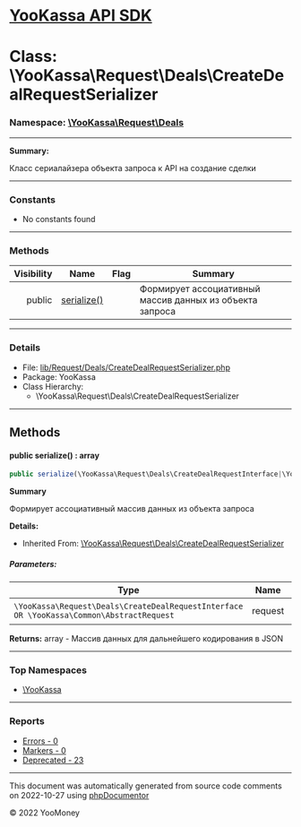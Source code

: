 # [YooKassa API SDK](../home.md)

# Class: \YooKassa\Request\Deals\CreateDealRequestSerializer
### Namespace: [\YooKassa\Request\Deals](../namespaces/yookassa-request-deals.md)
---
**Summary:**

Класс сериалайзера объекта запроса к API на создание сделки


---
### Constants
* No constants found

---
### Methods
| Visibility | Name | Flag | Summary |
| ----------:| ---- | ---- | ------- |
| public | [serialize()](../classes/YooKassa-Request-Deals-CreateDealRequestSerializer.md#method_serialize) |  | Формирует ассоциативный массив данных из объекта запроса |

---
### Details
* File: [lib/Request/Deals/CreateDealRequestSerializer.php](../../lib/Request/Deals/CreateDealRequestSerializer.php)
* Package: YooKassa
* Class Hierarchy:
  * \YooKassa\Request\Deals\CreateDealRequestSerializer

---
## Methods
<a name="method_serialize" class="anchor"></a>
#### public serialize() : array

```php
public serialize(\YooKassa\Request\Deals\CreateDealRequestInterface|\YooKassa\Common\AbstractRequest $request) : array
```

**Summary**

Формирует ассоциативный массив данных из объекта запроса

**Details:**
* Inherited From: [\YooKassa\Request\Deals\CreateDealRequestSerializer](../classes/YooKassa-Request-Deals-CreateDealRequestSerializer.md)

##### Parameters:
| Type | Name | Description |
| ---- | ---- | ----------- |
| <code lang="php">\YooKassa\Request\Deals\CreateDealRequestInterface OR \YooKassa\Common\AbstractRequest</code> | request  | Объект запроса |

**Returns:** array - Массив данных для дальнейшего кодирования в JSON



---

### Top Namespaces

* [\YooKassa](../namespaces/yookassa.md)

---

### Reports
* [Errors - 0](../reports/errors.md)
* [Markers - 0](../reports/markers.md)
* [Deprecated - 23](../reports/deprecated.md)

---

This document was automatically generated from source code comments on 2022-10-27 using [phpDocumentor](http://www.phpdoc.org/)

&copy; 2022 YooMoney